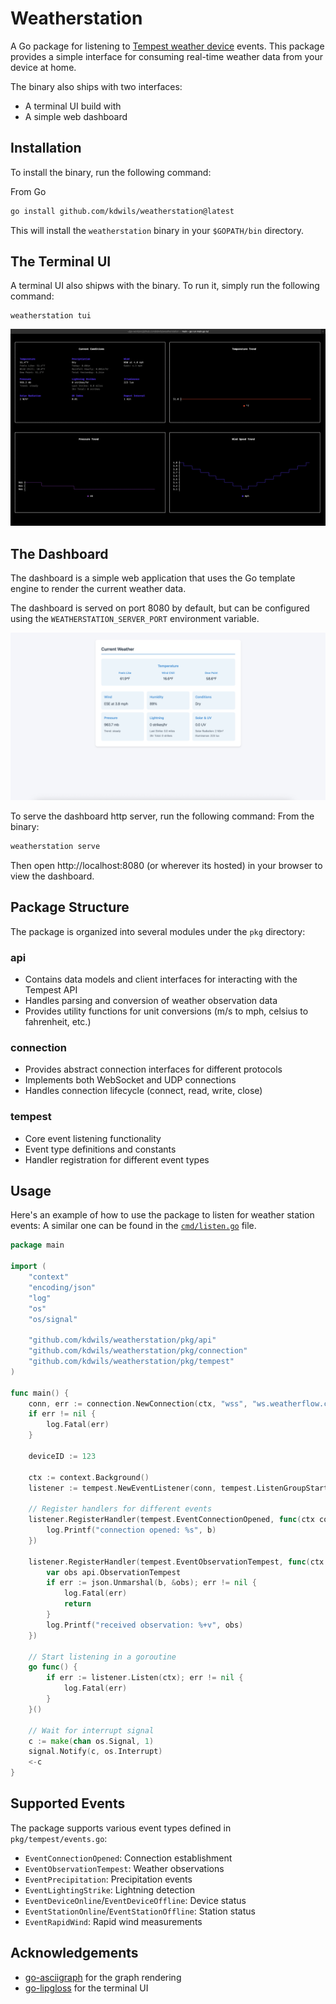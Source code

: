 # Weatherstation

A Go package for listening to [Tempest weather device](https://apidocs.tempestwx.com/reference/quick-start) events. This package provides a simple interface for consuming real-time weather data from your device at home.

The binary also ships with two interfaces:
* A terminal UI build with 
* A simple web dashboard

## Installation

To install the binary, run the following command:

From Go
```bash
go install github.com/kdwils/weatherstation@latest
```

This will install the `weatherstation` binary in your `$GOPATH/bin` directory.

## The Terminal UI

A terminal UI also shipws with the binary. To run it, simply run the following command:
```shell
weatherstation tui
```
![teminal ui](images/tui.png)

## The Dashboard

The dashboard is a simple web application that uses the Go template engine to render the current weather data.

The dashboard is served on port 8080 by default, but can be configured using the `WEATHERSTATION_SERVER_PORT` environment variable.

![alt text](images/dashboard.png)

To serve the dashboard http server, run the following command:
From the binary:
```bash
weatherstation serve 
```

Then open http://localhost:8080 (or wherever its hosted) in your browser to view the dashboard.

## Package Structure

The package is organized into several modules under the `pkg` directory:

### api
- Contains data models and client interfaces for interacting with the Tempest API
- Handles parsing and conversion of weather observation data
- Provides utility functions for unit conversions (m/s to mph, celsius to fahrenheit, etc.)

### connection
- Provides abstract connection interfaces for different protocols
- Implements both WebSocket and UDP connections
- Handles connection lifecycle (connect, read, write, close)

### tempest
- Core event listening functionality
- Event type definitions and constants
- Handler registration for different event types

## Usage

Here's an example of how to use the package to listen for weather station events:
A similar one can be found in the [`cmd/listen.go`](https://github.com/kdwils/weatherstation/blob/main/cmd/listen.go) file.
```go
package main

import (
    "context"
    "encoding/json"
    "log"
    "os"
    "os/signal"

    "github.com/kdwils/weatherstation/pkg/api"
    "github.com/kdwils/weatherstation/pkg/connection"
    "github.com/kdwils/weatherstation/pkg/tempest"
)

func main() {
    conn, err := connection.NewConnection(ctx, "wss", "ws.weatherflow.com", "/swd/data", "your-token")
    if err != nil {
        log.Fatal(err)
    }

    deviceID := 123

    ctx := context.Background()
    listener := tempest.NewEventListener(conn, tempest.ListenGroupStart, deviceID)

    // Register handlers for different events
    listener.RegisterHandler(tempest.EventConnectionOpened, func(ctx context.Context, b []byte) {
        log.Printf("connection opened: %s", b)
    })

    listener.RegisterHandler(tempest.EventObservationTempest, func(ctx context.Context, b []byte) {
        var obs api.ObservationTempest
        if err := json.Unmarshal(b, &obs); err != nil {
            log.Fatal(err)
            return
        }
        log.Printf("received observation: %+v", obs)
    })

    // Start listening in a goroutine
    go func() {
        if err := listener.Listen(ctx); err != nil {
            log.Fatal(err)
        }
    }()

    // Wait for interrupt signal
    c := make(chan os.Signal, 1)
    signal.Notify(c, os.Interrupt)
    <-c
}
```

## Supported Events

The package supports various event types defined in `pkg/tempest/events.go`:

- `EventConnectionOpened`: Connection establishment
- `EventObservationTempest`: Weather observations
- `EventPrecipitation`: Precipitation events
- `EventLightingStrike`: Lightning detection
- `EventDeviceOnline`/`EventDeviceOffline`: Device status
- `EventStationOnline`/`EventStationOffline`: Station status
- `EventRapidWind`: Rapid wind measurements

## Acknowledgements
* [go-asciigraph](https://github.com/guptarohit/asciigraph) for the graph rendering
* [go-lipgloss](https://github.com/charmbracelet/lipgloss) for the terminal UI